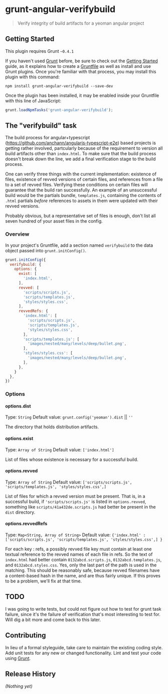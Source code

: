 # grunt-angular-verifybuild

> Verify integrity of build artifacts for a yeoman angular project

## Getting Started
This plugin requires Grunt `~0.4.1`

If you haven't used [Grunt](http://gruntjs.com/) before, be sure to check out the [Getting Started](http://gruntjs.com/getting-started) guide, as it explains how to create a [Gruntfile](http://gruntjs.com/sample-gruntfile) as well as install and use Grunt plugins. Once you're familiar with that process, you may install this plugin with this command:

```shell
npm install grunt-angular-verifybuild --save-dev
```

Once the plugin has been installed, it may be enabled inside your Gruntfile with this line of JavaScript:

```js
grunt.loadNpmTasks('grunt-angular-verifybuild');
```

## The "verifybuild" task

The build process for angular+typescript (https://github.com/anchann/angularjs-typescript-e2e) based projects is
getting rather involved, partcularly because of the requirement to version all build artifacts other than
`index.html`. To make sure that the build process doesn't break down the line, we add a final verification stage
to the build process.

One can verify three things with the current implementation: existence of files, existence of revved versions
of certain files, and references from a file to a set of revved files. Verifying these conditions on certain
files will guarantee that the build ran successfully. An example of an unsuccessful build would be the partials
bundle, `templates.js`, containing the contents of `.html` partials _before_ references to assets in them were updated
with their revved versions.

Probably obvious, but a representative set of files is enough, don't list all seven hundred of your asset files in the config.

### Overview
In your project's Gruntfile, add a section named `verifybuild` to the data object passed into `grunt.initConfig()`.

```js
grunt.initConfig({
  verifybuild: {
    options: {
      exist: [
        'index.html',
      ],
      revved: [
        'scripts/scripts.js',
        'scripts/templates.js',
        'styles/styles.css',
      ],
      revvedRefs: {
        'index.html': [
          'scripts/scripts.js',
          'scripts/templates.js',
          'styles/styles.css',
        ],
        'scripts/templates.js': [
          'images/nested/many/levels/deep/bullet.png',
        ],
        'styles/styles.css': [
          'images/nested/many/levels/deep/bullet.png',
        ],
      },
    }
  },
})
```

### Options

#### options.dist
Type: `String`
Default value: `grunt.config('yeoman').dist` || `''`

The directory that holds distribution artifacts.

#### options.exist
Type: `Array of String`
Default value: `['index.html']`

List of files whose existence is necessary for a successful build.

#### options.revved
Type: `Array of String`
Default value: `['scripts/scripts.js', 'scripts/templates.js', 'styles/styles.css',]`

List of files for which a revved version must be present. That is, in a successful build, if
`'scripts/scripts.js'` is listed in `options.revved`, something like `scripts/41a432de.scripts.js`
had better be present in the `dist` directory.

#### options.revvedRefs
Type: `Map<String, Array of String>`
Default value: `{'index.html' : ['scripts/scripts.js', 'scripts/templates.js', 'styles/styles.css',] }`

For each key : refs, a possibly revved file key must contain at least one textual reference to the revved
names of each file in refs. So the text of `index.html` had better contain `0132abcd.scripts.js`,
`0132abcd.templates.js`, and `0132abcd.styles.css`. Yes, only the last part of the path is used in the matching.
This should be reasonably safe, because revved filenames have a content-based hash in the name, and are thus
fairly unique. If this proves to be a problem, we'll fix at that time.


## TODO

I was going to write tests, but could not figure out how to test for grunt task failure, since it's the
failure of verification that's most interesting to test for. Will dig a bit more and come back to this later.


## Contributing
In lieu of a formal styleguide, take care to maintain the existing coding style. Add unit tests for any new or changed functionality. Lint and test your code using [Grunt](http://gruntjs.com/).

## Release History
_(Nothing yet)_
